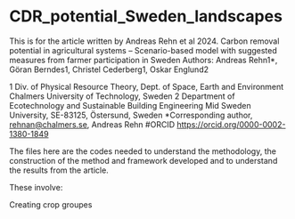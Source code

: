 # CDR_potential_Sweden_landscapes


This is for the article written by Andreas Rehn et al 2024. 
Carbon removal potential in agricultural systems – Scenario-based model with suggested measures from farmer participation in Sweden
Authors: Andreas Rehn1*, Göran Berndes1, Christel Cederberg1, Oskar Englund2

1 Div. of Physical Resource Theory, Dept. of Space, Earth and Environment
Chalmers University of Technology, Sweden
2 Department of Ecotechnology and Sustainable Building Engineering
Mid Sweden University, SE-83125, Östersund, Sweden
*Corresponding author, rehnan@chalmers.se, Andreas Rehn 
#ORCID https://orcid.org/0000-0002-1380-1849


The files here are the codes needed to understand the methodology, the construction of the method and framework developed and to understand the results from the article. 

These involve: 

Creating crop groupes






